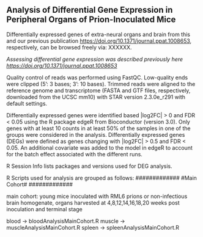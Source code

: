 ## Analysis of Differential Gene Expression in Peripheral Organs of Prion-Inoculated Mice


Differentially expressed genes of extra-neural organs and brain from this and our previous publication https://doi.org/10.1371/journal.ppat.1008653, respectively, can be browsed freely via: XXXXXX.

_Assessing differential gene expression was described previously here https://doi.org/10.1371/journal.ppat.1008653_

Quality control of reads was performed using FastQC. Low-quality ends were clipped (5’: 3 bases; 3’: 10 bases). Trimmed reads were aligned to the reference genome and transcriptome (FASTA and GTF files, respectively, downloaded from the UCSC mm10) with STAR version 2.3.0e_r291 with default settings.

Differentially expressed genes were identified based |log2FC| > 0 and FDR < 0.05 using the R package edgeR from Bioconductor (version 3.0). Only genes with at least 10 counts in at least 50% of the samples in one of the groups were considered in the analysis. Differentially expressed genes (DEGs) were defined as genes changing with |log2FC| > 0.5 and FDR < 0.05. An additional covariate was added to the model in edgeR to account for the batch effect associated with the different runs. 

R Session Info lists packages and versions used for DEG analysis.


R Scripts used for analysis are grouped as follows:
#############
#Main Cohort#
#############

main cohort: young mice inoculated with RML6 prions or non-infectious brain homogenate, organs harvested at 4,8,12,14,16,18,20 weeks post inoculation and terminal stage

blood -> bloodAnalysisMainCohort.R
muscle -> muscleAnalysisMainCohort.R
spleen -> spleenAnalysisMainCohort.R
